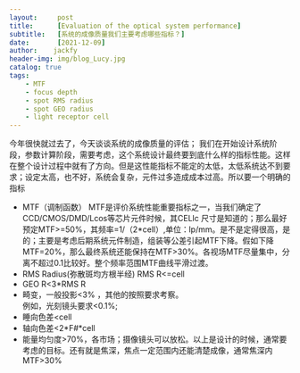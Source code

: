 ```yaml
---
layout:     post
title:      [Evaluation of the optical system performance]
subtitle:   [系统的成像质量我们主要考虑哪些指标？]
date:       [2021-12-09]
author:    jackfy
header-img: img/blog_Lucy.jpg
catalog: true
tags:
    - MTF
    - focus depth
    - spot RMS radius
    - spot GEO radius
    - light receptor cell
---
```

今年很快就过去了，今天谈谈系统的成像质量的评估；
我们在开始设计系统阶段，参数计算阶段，需要考虑，这个系统设计最终要到底什么样的指标性能。这样在整个设计过程中就有了方向。但是这性能指标不能定的太低，太低系统达不到要求；设定太高，也不好，系统会复杂，元件过多造成成本过高。所以要一个明确的指标
- MTF（调制函数）
MTF是评价系统性能重要指标之一，当我们确定了CCD/CMOS/DMD/Lcos等芯片元件时候，其CELlc
尺寸是知道的；那么最好预定MTF>=50%，其频率=1/（2*cell）,单位：lp/mm。是不是定得很高，是的；主要是考虑后期系统元件制造，组装等公差引起MTF下降。假如下降MTF=20%，那么最终系统还能保持在MTF>30%。各视场MTF尽量集中，分离不超过0.1比较好。整个频率范围MTF曲线平滑过渡。
- RMS Radius(弥散斑均方根半经)
  RMS R<=cell
- GEO R<3*RMS R
- 畸变，一般投影<3% ，其他的按照要求考察。  
  例如，光刻镜头要求<0.1%;
- 睡向色差<cell
- 轴向色差<2*F#*cell
- 能量均匀度>70%，各市场；摄像镜头可以放松。以上是设计的时候，通常要考虑的目标。还有就是焦深，焦点一定范围内还能清楚成像，通常焦深内MTF>30%
            
  
  
